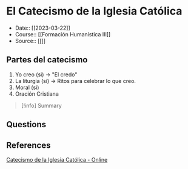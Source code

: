 # El Catecismo de la Iglesia Católica

- Date:: [[2023-03-22]]
- Course:: [[Formación Humanística III]]
- Source:: [[]]

## Partes del catecismo
1. Yo creo (si) -> "El credo"
2. La liturgia (si) -> Ritos para celebrar lo que creo.
3. Moral (si)
4. Oración Cristiana

 




>[!info] Summary
>



## Questions




## References

[Catecismo de la Iglesia Católica - Online](https://www.vatican.va/archive/catechism_sp/index_sp.html)
